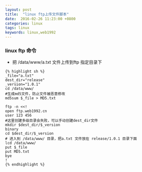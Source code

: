 ```yaml
---
layout: post
title:  "linux ftp上传文件脚本"
date:  2016-02-26 11:23:00 +0800
categories: linux
tags: linux
keywords: linux,web1992
---
```


###  linux ftp 命令

- 把 /data/www/a.txt 文件上传到ftp 指定目录下



<!--more-->
	{% highlight sh %}
	_file="a.txt"
	dest_dir="release"
	_version="1.0.1"
	cd /data/www/
	#生成md5文件，防止文件被恶意修改
	md5sum $_file > MD5.txt
	
	ftp -n <<!
	open ftp.web1992.cn
	user 123 456
	#这里创建多级目录会失败，可以手动创建dest_dir文件
	mkdir $dest_dir/$_version
	binary
	cd $dest_dir/$_version
	# 进入到 /data/www/ 目录，把a.txt 文件放在 release/1.0.1 目录下面
	lcd /data/www/
	put $_file
	put MD5.txt
	bye
	!
	{% endhighlight %}
